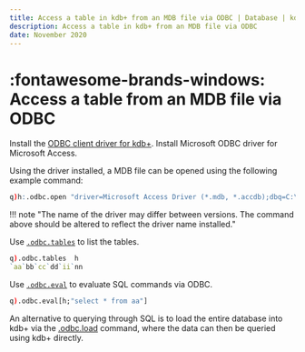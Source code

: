 ```yaml
---
title: Access a table in kdb+ from an MDB file via ODBC | Database | kdb+ and q documentation
description: Access a table in kdb+ from an MDB file via ODBC
date: November 2020
---
```

# :fontawesome-brands-windows: Access a table from an MDB file via ODBC


Install the [ODBC client driver for kdb+](../interfaces/q-client-for-odbc.md).
Install Microsoft ODBC driver for Microsoft Access. 

Using the driver installed, a MDB file can be opened using the following example command:


```q
q)h:.odbc.open "driver=Microsoft Access Driver (*.mdb, *.accdb);dbq=C:\\mydb.mdb"
```

!!! note "The name of the driver may differ between versions. The command above should be altered to reflect the driver name installed."

Use [`.odbc.tables`](../interfaces/q-client-for-odbc.md#tables) to list the tables.

```q
q).odbc.tables  h
`aa`bb`cc`dd`ii`nn
```

Use [`.odbc.eval`](../interfaces/q-client-for-odbc.md#eval) to evaluate SQL commands via ODBC.

```q
q).odbc.eval[h;"select * from aa"]
```

An alternative to querying through SQL is to load the entire database into kdb+ via the [.odbc.load](../interfaces/q-client-for-odbc.md#load) command, where the data can then be queried using kdb+ directly.
